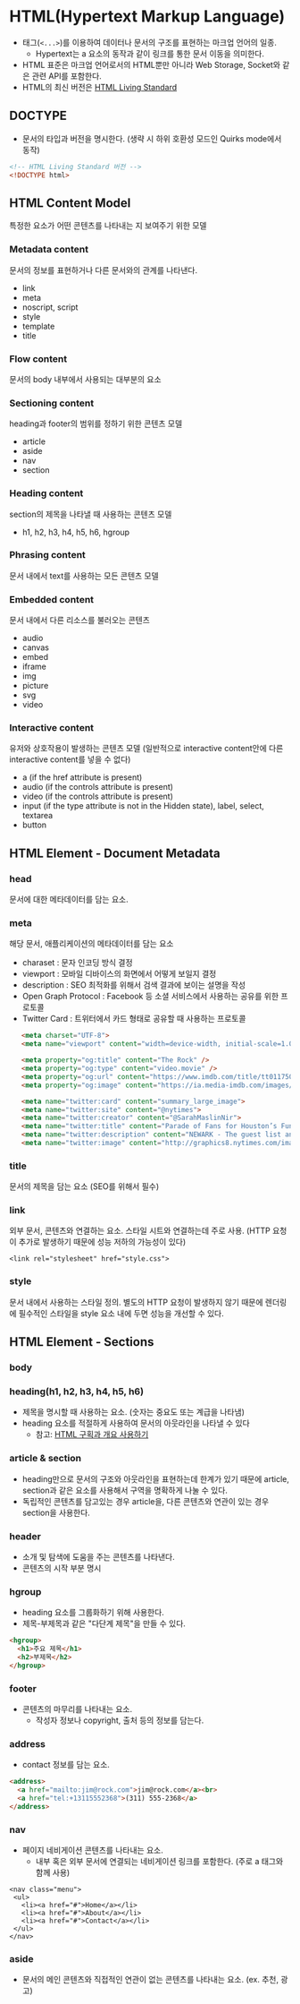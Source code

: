 # HTML(Hypertext Markup Language)

- 태그(`<...>`)를 이용하여 데이터나 문서의 구조를 표현하는 마크업 언어의 일종.
   - Hypertext는 a 요소의 동작과 같이 링크를 통한 문서 이동을 의미한다.
- HTML 표준은 마크업 언어로서의 HTML뿐만 아니라 Web Storage, Socket와 같은 관련 API를 포함한다.
- HTML의 최신 버전은 [HTML Living Standard](https://html.spec.whatwg.org/)

## DOCTYPE
- 문서의 타입과 버전을 명시한다. (생략 시 하위 호환성 모드인 Quirks mode에서 동작)
```html
<!-- HTML Living Standard 버전 -->
<!DOCTYPE html>
```
## HTML Content Model
특정한 요소가 어떤 콘텐츠를 나타내는 지 보여주기 위한 모델

### Metadata content
문서의 정보를 표현하거나 다른 문서와의 관계를 나타낸다.
- link
- meta
- noscript, script
- style
- template
- title

###  Flow content
문서의 body 내부에서 사용되는 대부분의 요소 

### Sectioning content
heading과 footer의 범위를 정하기 위한 콘텐츠 모델
- article
- aside
- nav
- section

### Heading content
section의 제목을 나타낼 때 사용하는 콘텐츠 모델
- h1, h2, h3, h4, h5, h6, hgroup

### Phrasing content
문서 내에서 text를 사용하는 모든 콘텐츠 모델

### Embedded content
문서 내에서 다른 리소스를 불러오는 콘텐츠
- audio
- canvas
- embed
- iframe
- img
- picture
- svg
- video

### Interactive content
유저와 상호작용이 발생하는 콘텐츠 모델 (일반적으로 interactive content안에 다른 interactive content를 넣을 수 없다)
- a (if the href attribute is present)
- audio (if the controls attribute is present)
- video (if the controls attribute is present)
- input (if the type attribute is not in the Hidden state), label, select, textarea
- button


## HTML Element - Document Metadata

### head
문서에 대한 메타데이터를 담는 요소.

### meta
해당 문서, 애플리케이션의 메타데이터를 담는 요소
- charaset : 문자 인코딩 방식 결정
- viewport : 모바일 디바이스의 화면에서 어떻게 보일지 결정
- description : SEO 최적화를 위해서 검색 결과에 보이는 설명을 작성
- Open Graph Protocol : Facebook 등 소셜 서비스에서 사용하는 공유를 위한 프로토콜
- Twitter Card : 트위터에서 카드 형태로 공유할 때 사용하는 프로토콜

```html
   <meta charset="UTF-8">
   <meta name="viewport" content="width=device-width, initial-scale=1.0">

   <meta property="og:title" content="The Rock" />
   <meta property="og:type" content="video.movie" />
   <meta property="og:url" content="https://www.imdb.com/title/tt0117500/" />
   <meta property="og:image" content="https://ia.media-imdb.com/images/rock.jpg" />

   <meta name="twitter:card" content="summary_large_image">
   <meta name="twitter:site" content="@nytimes">
   <meta name="twitter:creator" content="@SarahMaslinNir">
   <meta name="twitter:title" content="Parade of Fans for Houston’s Funeral">
   <meta name="twitter:description" content="NEWARK - The guest list and parade of limousines with celebrities emerging from them seemed more suited to a red carpet event in Hollywood or New York than than a gritty stretch of Sussex Avenue near the former site of the James M. Baxter Terrace public housing project here.">
   <meta name="twitter:image" content="http://graphics8.nytimes.com/images/2012/02/19/us/19whitney-span/19whitney-span-articleLarge.jpg">
```

### title
문서의 제목을 담는 요소 (SEO를 위해서 필수)

### link
외부 문서, 콘텐츠와 연결하는 요소. 스타일 시트와 연결하는데 주로 사용. (HTTP 요청이 추가로 발생하기 때문에 성능 저하의 가능성이 있다)
```
<link rel="stylesheet" href="style.css">
```

### style
문서 내에서 사용하는 스타일 정의. 별도의 HTTP 요청이 발생하지 않기 때문에 렌더링에 필수적인 스타일을 style 요소 내에 두면 성능을 개선할 수 있다.


## HTML Element - Sections

### body

### heading(h1, h2, h3, h4, h5, h6)
- 제목을 명시할 때 사용하는 요소. (숫자는 중요도 또는 계급을 나타냄)
- heading 요소를 적절하게 사용하여 문서의 아웃라인을 나타낼 수 있다
  - 참고: [HTML 구획과 개요 사용하기](https://developer.mozilla.org/ko/docs/Web/Guide/HTML/Using_HTML_sections_and_outlines)

### article & section
- heading만으로 문서의 구조와 아웃라인을 표현하는데 한계가 있기 때문에 article, section과 같은 요소를 사용해서 구역을 명확하게 나눌 수 있다.
- 독립적인 콘텐츠를 담고있는 경우 article을, 다른 콘텐츠와 연관이 있는 경우 section을 사용한다.

### header
- 소개 및 탐색에 도움을 주는 콘텐츠를 나타낸다. 
- 콘텐츠의 시작 부분 명시

### hgroup
- heading 요소를 그룹화하기 위해 사용한다.
- 제목-부제목과 같은 "다단계 제목"을 만들 수 있다.
```html
<hgroup>
  <h1>주요 제목</h1>
  <h2>부제목</h2>
</hgroup>
```

### footer
- 콘텐츠의 마무리를 나타내는 요소.
  - 작성자 정보나 copyright, 출처 등의 정보를 담는다.

### address
- contact 정보를 담는 요소.
```html
<address>
  <a href="mailto:jim@rock.com">jim@rock.com</a><br>
  <a href="tel:+13115552368">(311) 555-2368</a>
</address>
```

### nav
- 페이지 네비게이션 콘텐츠를 나타내는 요소.
  - 내부 혹은 외부 문서에 연결되는 네비게이션 링크를 포함한다. (주로 a 태그와 함께 사용)
 ```
 <nav class="menu">
  <ul>
    <li><a href="#">Home</a></li>
    <li><a href="#">About</a></li>
    <li><a href="#">Contact</a></li>
  </ul>
</nav>
 ```
 
### aside
- 문서의 메인 콘텐츠와 직접적인 연관이 없는 콘텐츠를 나타내는 요소. (ex. 추천, 광고)
